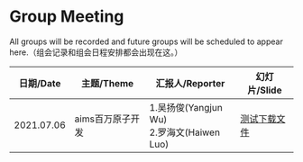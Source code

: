 # Group Meeting

All groups will be recorded and future groups will be scheduled to appear here.（组会记录和组会日程安排都会出现在这。）

| 日期/Date  | 主题/Theme       | 汇报人/Reporter                                | 幻灯片/Slide                                                 |
| ---------- | ---------------- | ---------------------------------------------- | ------------------------------------------------------------ |
| 2021.07.06 | aims百万原子开发 | 1.吴扬俊(Yangjun Wu)<br />2.罗海文(Haiwen Luo) | <a href="resource/test.pdf" target="_blank">测试下载文件</a> |

